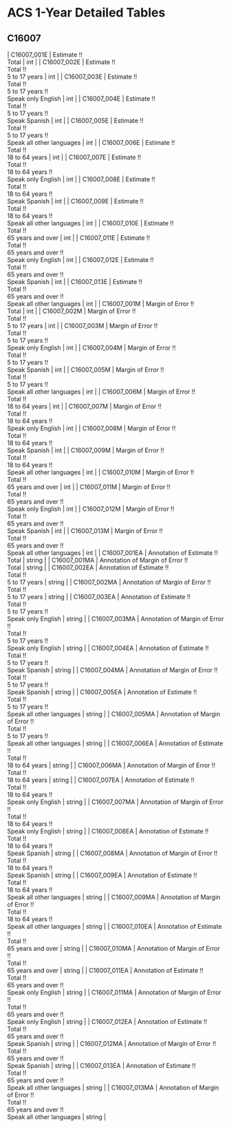 # ACS 1-Year Detailed Tables

## C16007

| C16007_001E | Estimate !!<br>Total | int |
| C16007_002E | Estimate !!<br>Total !!<br>5 to 17 years | int |
| C16007_003E | Estimate !!<br>Total !!<br>5 to 17 years !!<br>Speak only English | int |
| C16007_004E | Estimate !!<br>Total !!<br>5 to 17 years !!<br>Speak Spanish | int |
| C16007_005E | Estimate !!<br>Total !!<br>5 to 17 years !!<br>Speak all other languages | int |
| C16007_006E | Estimate !!<br>Total !!<br>18 to 64 years | int |
| C16007_007E | Estimate !!<br>Total !!<br>18 to 64 years !!<br>Speak only English | int |
| C16007_008E | Estimate !!<br>Total !!<br>18 to 64 years !!<br>Speak Spanish | int |
| C16007_009E | Estimate !!<br>Total !!<br>18 to 64 years !!<br>Speak all other languages | int |
| C16007_010E | Estimate !!<br>Total !!<br>65 years and over | int |
| C16007_011E | Estimate !!<br>Total !!<br>65 years and over !!<br>Speak only English | int |
| C16007_012E | Estimate !!<br>Total !!<br>65 years and over !!<br>Speak Spanish | int |
| C16007_013E | Estimate !!<br>Total !!<br>65 years and over !!<br>Speak all other languages | int |
| C16007_001M | Margin of Error !!<br>Total | int |
| C16007_002M | Margin of Error !!<br>Total !!<br>5 to 17 years | int |
| C16007_003M | Margin of Error !!<br>Total !!<br>5 to 17 years !!<br>Speak only English | int |
| C16007_004M | Margin of Error !!<br>Total !!<br>5 to 17 years !!<br>Speak Spanish | int |
| C16007_005M | Margin of Error !!<br>Total !!<br>5 to 17 years !!<br>Speak all other languages | int |
| C16007_006M | Margin of Error !!<br>Total !!<br>18 to 64 years | int |
| C16007_007M | Margin of Error !!<br>Total !!<br>18 to 64 years !!<br>Speak only English | int |
| C16007_008M | Margin of Error !!<br>Total !!<br>18 to 64 years !!<br>Speak Spanish | int |
| C16007_009M | Margin of Error !!<br>Total !!<br>18 to 64 years !!<br>Speak all other languages | int |
| C16007_010M | Margin of Error !!<br>Total !!<br>65 years and over | int |
| C16007_011M | Margin of Error !!<br>Total !!<br>65 years and over !!<br>Speak only English | int |
| C16007_012M | Margin of Error !!<br>Total !!<br>65 years and over !!<br>Speak Spanish | int |
| C16007_013M | Margin of Error !!<br>Total !!<br>65 years and over !!<br>Speak all other languages | int |
| C16007_001EA | Annotation of Estimate !!<br>Total | string |
| C16007_001MA | Annotation of Margin of Error !!<br>Total | string |
| C16007_002EA | Annotation of Estimate !!<br>Total !!<br>5 to 17 years | string |
| C16007_002MA | Annotation of Margin of Error !!<br>Total !!<br>5 to 17 years | string |
| C16007_003EA | Annotation of Estimate !!<br>Total !!<br>5 to 17 years !!<br>Speak only English | string |
| C16007_003MA | Annotation of Margin of Error !!<br>Total !!<br>5 to 17 years !!<br>Speak only English | string |
| C16007_004EA | Annotation of Estimate !!<br>Total !!<br>5 to 17 years !!<br>Speak Spanish | string |
| C16007_004MA | Annotation of Margin of Error !!<br>Total !!<br>5 to 17 years !!<br>Speak Spanish | string |
| C16007_005EA | Annotation of Estimate !!<br>Total !!<br>5 to 17 years !!<br>Speak all other languages | string |
| C16007_005MA | Annotation of Margin of Error !!<br>Total !!<br>5 to 17 years !!<br>Speak all other languages | string |
| C16007_006EA | Annotation of Estimate !!<br>Total !!<br>18 to 64 years | string |
| C16007_006MA | Annotation of Margin of Error !!<br>Total !!<br>18 to 64 years | string |
| C16007_007EA | Annotation of Estimate !!<br>Total !!<br>18 to 64 years !!<br>Speak only English | string |
| C16007_007MA | Annotation of Margin of Error !!<br>Total !!<br>18 to 64 years !!<br>Speak only English | string |
| C16007_008EA | Annotation of Estimate !!<br>Total !!<br>18 to 64 years !!<br>Speak Spanish | string |
| C16007_008MA | Annotation of Margin of Error !!<br>Total !!<br>18 to 64 years !!<br>Speak Spanish | string |
| C16007_009EA | Annotation of Estimate !!<br>Total !!<br>18 to 64 years !!<br>Speak all other languages | string |
| C16007_009MA | Annotation of Margin of Error !!<br>Total !!<br>18 to 64 years !!<br>Speak all other languages | string |
| C16007_010EA | Annotation of Estimate !!<br>Total !!<br>65 years and over | string |
| C16007_010MA | Annotation of Margin of Error !!<br>Total !!<br>65 years and over | string |
| C16007_011EA | Annotation of Estimate !!<br>Total !!<br>65 years and over !!<br>Speak only English | string |
| C16007_011MA | Annotation of Margin of Error !!<br>Total !!<br>65 years and over !!<br>Speak only English | string |
| C16007_012EA | Annotation of Estimate !!<br>Total !!<br>65 years and over !!<br>Speak Spanish | string |
| C16007_012MA | Annotation of Margin of Error !!<br>Total !!<br>65 years and over !!<br>Speak Spanish | string |
| C16007_013EA | Annotation of Estimate !!<br>Total !!<br>65 years and over !!<br>Speak all other languages | string |
| C16007_013MA | Annotation of Margin of Error !!<br>Total !!<br>65 years and over !!<br>Speak all other languages | string |


